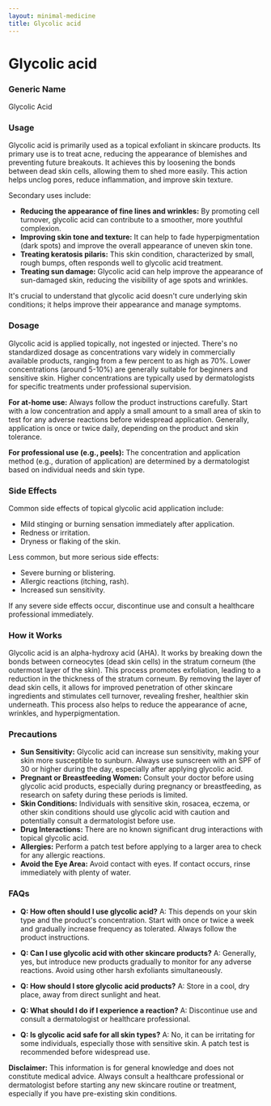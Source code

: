 ```yaml
---
layout: minimal-medicine
title: Glycolic acid
---
```


# Glycolic acid
### Generic Name
Glycolic Acid

### Usage
Glycolic acid is primarily used as a topical exfoliant in skincare products.  Its primary use is to treat acne, reducing the appearance of blemishes and preventing future breakouts.  It achieves this by loosening the bonds between dead skin cells, allowing them to shed more easily. This action helps unclog pores, reduce inflammation, and improve skin texture.  

Secondary uses include:

* **Reducing the appearance of fine lines and wrinkles:** By promoting cell turnover, glycolic acid can contribute to a smoother, more youthful complexion.
* **Improving skin tone and texture:** It can help to fade hyperpigmentation (dark spots) and improve the overall appearance of uneven skin tone.
* **Treating keratosis pilaris:** This skin condition, characterized by small, rough bumps, often responds well to glycolic acid treatment.
* **Treating sun damage:** Glycolic acid can help improve the appearance of sun-damaged skin, reducing the visibility of age spots and wrinkles.

It's crucial to understand that glycolic acid doesn't cure underlying skin conditions; it helps improve their appearance and manage symptoms.

### Dosage
Glycolic acid is applied topically, not ingested or injected.  There's no standardized dosage as concentrations vary widely in commercially available products, ranging from a few percent to as high as 70%.  Lower concentrations (around 5-10%) are generally suitable for beginners and sensitive skin. Higher concentrations are typically used by dermatologists for specific treatments under professional supervision.  

**For at-home use:**  Always follow the product instructions carefully.  Start with a low concentration and apply a small amount to a small area of skin to test for any adverse reactions before widespread application.  Generally, application is once or twice daily, depending on the product and skin tolerance.

**For professional use (e.g., peels):**  The concentration and application method (e.g., duration of application) are determined by a dermatologist based on individual needs and skin type.


### Side Effects
Common side effects of topical glycolic acid application include:

* Mild stinging or burning sensation immediately after application.
* Redness or irritation.
* Dryness or flaking of the skin.

Less common, but more serious side effects:

* Severe burning or blistering.
* Allergic reactions (itching, rash).
* Increased sun sensitivity.


If any severe side effects occur, discontinue use and consult a healthcare professional immediately.


### How it Works
Glycolic acid is an alpha-hydroxy acid (AHA). It works by breaking down the bonds between corneocytes (dead skin cells) in the stratum corneum (the outermost layer of the skin).  This process promotes exfoliation, leading to a reduction in the thickness of the stratum corneum.  By removing the layer of dead skin cells, it allows for improved penetration of other skincare ingredients and stimulates cell turnover, revealing fresher, healthier skin underneath. This process also helps to reduce the appearance of acne, wrinkles, and hyperpigmentation.


### Precautions
* **Sun Sensitivity:** Glycolic acid can increase sun sensitivity, making your skin more susceptible to sunburn. Always use sunscreen with an SPF of 30 or higher during the day, especially after applying glycolic acid.
* **Pregnant or Breastfeeding Women:** Consult your doctor before using glycolic acid products, especially during pregnancy or breastfeeding, as research on safety during these periods is limited.
* **Skin Conditions:** Individuals with sensitive skin, rosacea, eczema, or other skin conditions should use glycolic acid with caution and potentially consult a dermatologist before use.
* **Drug Interactions:** There are no known significant drug interactions with topical glycolic acid.
* **Allergies:** Perform a patch test before applying to a larger area to check for any allergic reactions.
* **Avoid the Eye Area:**  Avoid contact with eyes. If contact occurs, rinse immediately with plenty of water.


### FAQs

* **Q: How often should I use glycolic acid?** A: This depends on your skin type and the product's concentration. Start with once or twice a week and gradually increase frequency as tolerated. Always follow the product instructions.

* **Q: Can I use glycolic acid with other skincare products?** A:  Generally, yes, but introduce new products gradually to monitor for any adverse reactions. Avoid using other harsh exfoliants simultaneously.

* **Q: How should I store glycolic acid products?** A: Store in a cool, dry place, away from direct sunlight and heat.

* **Q: What should I do if I experience a reaction?** A: Discontinue use and consult a dermatologist or healthcare professional.

* **Q: Is glycolic acid safe for all skin types?** A:  No, it can be irritating for some individuals, especially those with sensitive skin. A patch test is recommended before widespread use.


**Disclaimer:** This information is for general knowledge and does not constitute medical advice.  Always consult a healthcare professional or dermatologist before starting any new skincare routine or treatment, especially if you have pre-existing skin conditions.
